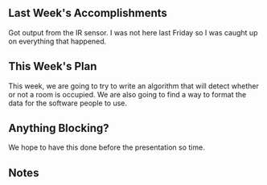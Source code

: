## Last Week's Accomplishments
Got output from the IR sensor. I was not here last Friday so I was caught up on everything that happened.
## This Week's Plan
This week, we are going to try to write an algorithm that will detect whether or not a room is occupied. We are also going to find a way to format the data for the software people to use.
## Anything Blocking?
We hope to have this done before the presentation so time.
## Notes
